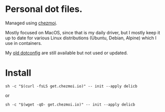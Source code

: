 # Personal dot files.

Managed using [chezmoi](https://github.com/twpayne/chezmoi).

Mostly focused on MacOS, since that is my daily driver, but I mostly keep
it up to date for various Linux distributions (Ubuntu, Debian, Alpine) which
I use in containers. 

My [old dotconfig](https://github.com/delicb/dotfiles-old) are still available
but not used or updated.

# Install
```
sh -c "$(curl -fsLS get.chezmoi.io)" -- init --apply delicb
```
or
```
sh -c "$(wget -qO- get.chezmoi.io)" -- init --apply delicb
```
